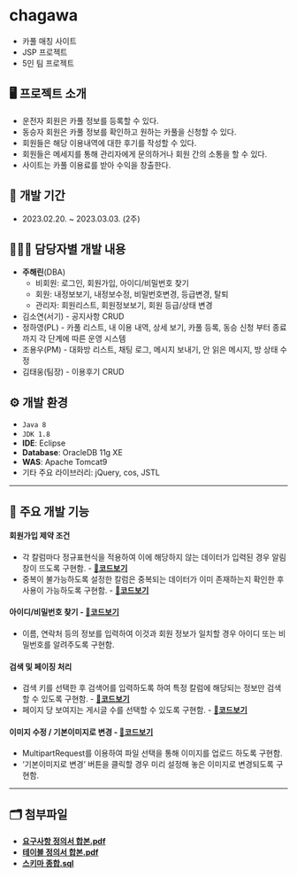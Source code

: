 # chagawa
* 카풀 매칭 사이트
* JSP 프로젝트
* 5인 팀 프로젝트

## 🖥 프로젝트 소개
* 운전자 회원은 카풀 정보를 등록할 수 있다.
* 동승자 회원은 카풀 정보를 확인하고 원하는 카풀을 신청할 수 있다.
* 회원들은 해당 이용내역에 대한 후기를 작성할 수 있다.
* 회원들은 메세지를 통해 관리자에게 문의하거나 회원 간의 소통을 할 수 있다.
* 사이트는 카풀 이용료를 받아 수익을 창출한다.

## 📆 개발 기간
* 2023.02.20. ~ 2023.03.03. (2주)

## 👨‍👧‍👧 담당자별 개발 내용
* **주해린**(DBA)
  - 비회원: 로그인, 회원가입, 아이디/비밀번호 찾기
  - 회원: 내정보보기, 내정보수정, 비밀번호변경, 등급변경, 탈퇴
  - 관리자: 회원리스트, 회원정보보기, 회원 등급/상태 변경
* 김소연(서기) - 공지사항 CRUD
* 정하영(PL) - 카풀 리스트, 내 이용 내역, 상세 보기, 카풀 등록, 동승 신청 부터 종료까지 각 단계에 따른 운영 시스템
* 조용우(PM) - 대화방 리스트, 채팅 로그, 메시지 보내기, 안 읽은 메시지, 방 상태 수정
* 김태웅(팀장) - 이용후기 CRUD

## ⚙ 개발 환경
* `Java 8`
* `JDK 1.8`
* **IDE**: Eclipse
* **Database**: OracleDB 11g XE
* **WAS**: Apache Tomcat9
* 기타 주요 라이브러리: jQuery, cos, JSTL

***
## 📌 주요 개발 기능
#### 회원가입 제약 조건
* 각 칼럼마다 정규표현식을 적용하여 이에 해당하지 않는 데이터가 입력된 경우 알림창이 뜨도록 구현함. - **<a href="https://github.com/nireah/chagawa/blob/961fc6c3eb31924c7c1f5d987e011bf332ede28c/src/main/webapp/js/regEx.js#L5-L95">🔗코드보기<a>**
* 중복이 불가능하도록 설정한 칼럼은 중복되는 데이터가 이미 존재하는지 확인한 후 사용이 가능하도록 구현함. - **<a href="https://github.com/nireah/chagawa/blob/ac0521b93c60d6240850106ba68c9ee12d831d60/src/main/java/com/chagawa/member/dao/MemberDAOImpl.java#L145-L179">🔗코드보기<a>**

#### 아이디/비밀번호 찾기 - <a href="https://github.com/nireah/chagawa/blob/c907f44ec21c3ea2997d4e64d5c28e610dd25777/src/main/java/com/chagawa/member/dao/MemberDAOImpl.java#L182-L242">🔗코드보기<a>
* 이름, 연락처 등의 정보를 입력하여 이것과 회원 정보가 일치할 경우 아이디 또는 비밀번호를 알려주도록 구현함.

#### 검색 및 페이징 처리
* 검색 키를 선택한 후 검색어를 입력하도록 하여 특정 칼럼에 해당되는 정보만 검색할 수 있도록 구현함. - **<a href="https://github.com/nireah/chagawa/blob/ac0521b93c60d6240850106ba68c9ee12d831d60/src/main/java/com/chagawa/member/dao/MemberDAOImpl.java#L526-L624">🔗코드보기<a>**
* 페이지 당 보여지는 게시글 수를 선택할 수 있도록 구현함. - **<a href="https://github.com/nireah/chagawa/blob/ac0521b93c60d6240850106ba68c9ee12d831d60/src/main/webapp/WEB-INF/views/member/list.jsp#L98-L107">🔗코드보기<a>**

#### 이미지 수정 / 기본이미지로 변경 - <a href="https://github.com/nireah/chagawa/blob/ac0521b93c60d6240850106ba68c9ee12d831d60/src/main/java/com/chagawa/member/controller/MemberController.java#L404-L433">🔗코드보기<a>
* MultipartRequest를 이용하여 파일 선택을 통해 이미지를 업로드 하도록 구현함.
* ‘기본이미지로 변경’ 버튼을 클릭할 경우 미리 설정해 놓은 이미지로 변경되도록 구현함.

***
## 🗂 첨부파일
* **<a href="요구사항 정의서 합본.pdf">요구사항 정의서 합본.pdf<a>**
* **<a href="테이블 정의서 합본.pdf">테이블 정의서 합본.pdf<a>**
* **<a href="스키마 종합.sql">스키마 종합.sql<a>**
